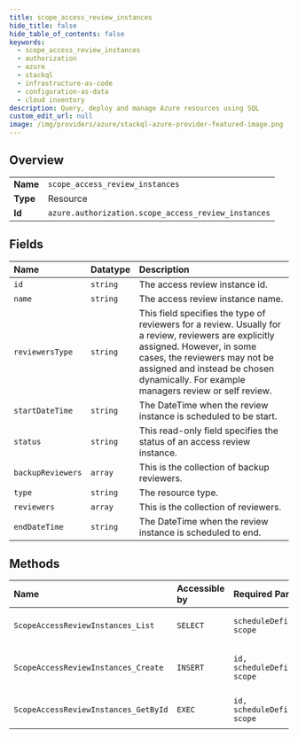 ```yaml
---
title: scope_access_review_instances
hide_title: false
hide_table_of_contents: false
keywords:
  - scope_access_review_instances
  - authorization
  - azure    
  - stackql
  - infrastructure-as-code
  - configuration-as-data
  - cloud inventory
description: Query, deploy and manage Azure resources using SQL
custom_edit_url: null
image: /img/providers/azure/stackql-azure-provider-featured-image.png
---
```

  
    

## Overview
<table><tbody>
<tr><td><b>Name</b></td><td><code>scope_access_review_instances</code></td></tr>
<tr><td><b>Type</b></td><td>Resource</td></tr>
<tr><td><b>Id</b></td><td><code>azure.authorization.scope_access_review_instances</code></td></tr>
</tbody></table>

## Fields
| Name | Datatype | Description |
|:-----|:---------|:------------|
| `id` | `string` | The access review instance id. |
| `name` | `string` | The access review instance name. |
| `reviewersType` | `string` | This field specifies the type of reviewers for a review. Usually for a review, reviewers are explicitly assigned. However, in some cases, the reviewers may not be assigned and instead be chosen dynamically. For example managers review or self review. |
| `startDateTime` | `string` | The DateTime when the review instance is scheduled to be start. |
| `status` | `string` | This read-only field specifies the status of an access review instance. |
| `backupReviewers` | `array` | This is the collection of backup reviewers. |
| `type` | `string` | The resource type. |
| `reviewers` | `array` | This is the collection of reviewers. |
| `endDateTime` | `string` | The DateTime when the review instance is scheduled to end. |
## Methods
| Name | Accessible by | Required Params | Description |
|:-----|:--------------|:----------------|:------------|
| `ScopeAccessReviewInstances_List` | `SELECT` | `scheduleDefinitionId, scope` | Get access review instances |
| `ScopeAccessReviewInstances_Create` | `INSERT` | `id, scheduleDefinitionId, scope` | Update access review instance. |
| `ScopeAccessReviewInstances_GetById` | `EXEC` | `id, scheduleDefinitionId, scope` | Get access review instances |
